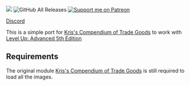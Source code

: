 ![](https://img.shields.io/badge/Foundry-v11-informational) ![GitHub All Releases](https://img.shields.io/github/downloads/Syrious/kctg-a5e/total?label=Downloads+latest+release) [![Support me on Patreon](https://img.shields.io/endpoint.svg?url=https%3A%2F%2Fshieldsio-patreon.vercel.app%2Fapi%3Fusername%3DSyriousWorkshop%26type%3Dpatrons&style=flat)](https://patreon.com/SyriousWorkshop)

[Discord](https://discord.gg/VMqndcyUGS)

This is a simple port for [Kris's Compendium of Trade Goods](https://github.com/kristkos/KCTG-5e) to work with [Level Up: Advanced 5th Edition](https://foundryvtt.com/packages/a5e)

## Requirements
The original module [Kris's Compendium of Trade Goods](https://github.com/kristkos/KCTG-5e) is still required to load all the images.